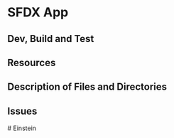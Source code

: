 # SFDX App

## Dev, Build and Test

## Resources

## Description of Files and Directories

## Issues
#   E i n s t e i n  
 